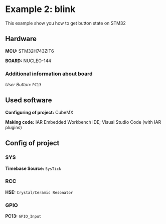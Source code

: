 # Example 2: blink

This example show you how to get button state on STM32

## Hardware
**MCU:** STM32H743ZIT6

**BOARD:** NUCLEO-144

### Additional information about board
*User Button:* `PC13` 

## Used software

**Configuring of project:** CubeMX

**Making code:** IAR Embedded Workbench IDE; Visual Studio Code (with IAR plugins) 

## Config of project

### SYS
**Timebase Source:** `SysTick`

### RCC
**HSE:** `Crystal/Ceramic Resonator`

### GPIO
**PC13:** `GPIO_Input`
